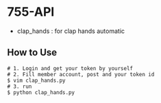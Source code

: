 # 755-API
  * clap_hands : for clap hands automatic

## How to Use
```
# 1. Login and get your token by yourself
# 2. Fill member account, post and your token id
$ vim clap_hands.py
# 3. run
$ python clap_hands.py
```
